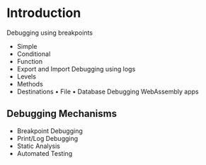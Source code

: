 # Introduction

Debugging using breakpoints
- Simple
- Conditional
- Function
- Export and Import
Debugging using logs
- Levels
- Methods
- Destinations
• File
• Database
Debugging WebAssembly apps

## Debugging Mechanisms

- Breakpoint Debugging
- Print/Log Debugging
- Static Analysis 
- Automated Testing
